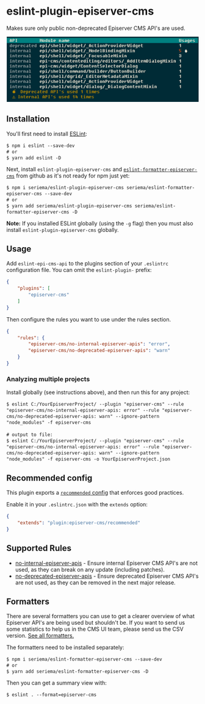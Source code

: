 # eslint-plugin-episerver-cms

Makes sure only public non-deprecated Episerver CMS API's are used.

![Screenshot of summary output](summary.png)

## Installation

You'll first need to install [ESLint](http://eslint.org):

```
$ npm i eslint --save-dev
# or
$ yarn add eslint -D
```

Next, install `eslint-plugin-episerver-cms` and [`eslint-formatter-episerver-cms`](https://github.com/seriema/eslint-formatter-episerver-cms/) from github as it's not ready for npm just yet:

```
$ npm i seriema/eslint-plugin-episerver-cms seriema/eslint-formatter-episerver-cms --save-dev
# or
$ yarn add seriema/eslint-plugin-episerver-cms seriema/eslint-formatter-episerver-cms -D
```

**Note:** If you installed ESLint globally (using the `-g` flag) then you must also install `eslint-plugin-episerver-cms` globally.

## Usage

Add `eslint-epi-cms-api` to the plugins section of your `.eslintrc` configuration file. You can omit the `eslint-plugin-` prefix:

```json
{
    "plugins": [
        "episerver-cms"
    ]
}
```


Then configure the rules you want to use under the rules section.

```json
{
    "rules": {
        "episerver-cms/no-internal-episerver-apis": "error",
        "episerver-cms/no-deprecated-episerver-apis": "warn"
    }
}
```

### Analyzing multiple projects

Install globally (see instructions above), and then run this for any project:

```
$ eslint C:/YourEpiserverProject/ --plugin "episerver-cms" --rule "episerver-cms/no-internal-episerver-apis: error" --rule "episerver-cms/no-deprecated-episerver-apis: warn" --ignore-pattern "node_modules" -f episerver-cms

# output to file:
$ eslint C:/YourEpiserverProject/ --plugin "episerver-cms" --rule "episerver-cms/no-internal-episerver-apis: error" --rule "episerver-cms/no-deprecated-episerver-apis: warn" --ignore-pattern "node_modules" -f episerver-cms -o YourEpiserverProject.json
```

## Recommended config

This plugin exports a [`recommended` config](lib/index.js) that enforces good practices.

Enable it in your `.eslintrc.json` with the `extends` option:

```json
{
    "extends": "plugin:episerver-cms/recommended"
}
```

## Supported Rules

* [no-internal-episerver-apis](docs/rules/no-internal-episerver-apis.md) - Ensure internal Episerver CMS API's are not used, as they can break on any update (including patches).
* [no-deprecated-episerver-apis](docs/rules/no-deprecated-episerver-apis.md) - Ensure deprecated Episerver CMS API's are not used, as they can be removed in the next major release.


## Formatters

There are several formatters you can use to get a clearer overview of what Episerver API's are being used but shouldn't be. If you want to send us some statistics to help us in the CMS UI team, please send us the CSV version. [See all formatters.](https://github.com/seriema/eslint-formatter-episerver-cms)

The formatters need to be installed separately:

```
$ npm i seriema/eslint-formatter-episerver-cms --save-dev
# or
$ yarn add seriema/eslint-formatter-episerver-cms -D
```

Then you can get a summary view with:

```
$ eslint . --format=episerver-cms
```
